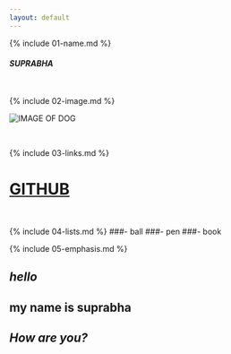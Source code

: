 ```yaml
---
layout: default
---
```


{% include 01-name.md %}
#### _SUPRABHA_

<br>

{% include 02-image.md %}

![IMAGE OF DOG](https://www.google.com/search?q=dog+images&rlz=1C1CHBF_enIN790IN791&sxsrf=ALeKk0383PCqJYaQ-4wBN5qUGV0HshYfAw:1617896205573&tbm=isch&source=iu&ictx=1&fir=69D5kcmpBnbcnM%252Cr8CEVxOSUXlofM%252C_&vet=1&usg=AI4_-kTB7z54EEUYqoNnUW_nAQ97NMrqyQ&sa=X&ved=2ahUKEwjM_PaE_e7vAhVLqksFHdebBFUQ9QF6BAgIEAE#imgrc=69D5kcmpBnbcnM)

<br>

{% include 03-links.md %}
# [GITHUB](https://github.com)

<br>

{% include 04-lists.md %}
###- ball
###- pen
###- book
<br>

{% include 05-emphasis.md %}
## _hello_
## __my name is suprabha__
## *How are you?*

